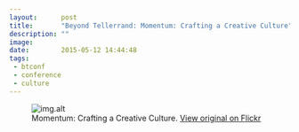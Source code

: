 ```yaml
---
layout:      post
title:       "Beyond Tellerrand: Momentum: Crafting a Creative Culture"
description: ""
image:
date:        2015-05-12 14:44:48
tags:
 - btconf
 - conference
 - culture
---
```


<figure>
  <img src="img.src" alt="img.alt">
  <figcaption>Momentum: Crafting a Creative Culture. <a href="img.url">View original on Flickr</a></figcaption>
</figure>
